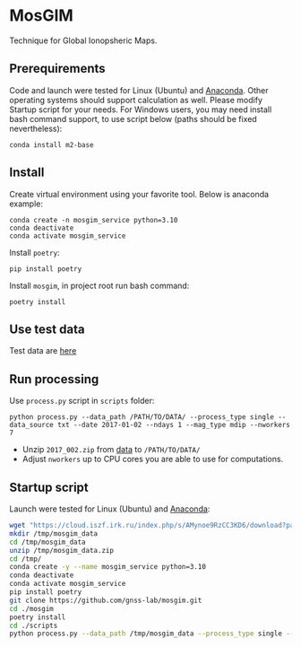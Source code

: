 # MosGIM

Technique for Global Ionopsheric Maps. 

## Prerequirements 

Code and launch were tested for Linux (Ubuntu) and [Anaconda](https://www.anaconda.com/download). Other operating systems should support calculation as well. Please modify Startup script for your needs. For Windows users, you may need install bash command support, to use script below (paths should be fixed nevertheless):

    conda install m2-base

## Install 

Create virtual environment using your favorite tool. Below is anaconda example: 

    conda create -n mosgim_service python=3.10
    conda deactivate 
    conda activate mosgim_service

Install `poetry`:

    pip install poetry 
    
Install `mosgim`, in project root run bash command:
    
    poetry install 

## Use test data

Test data are [here](https://cloud.iszf.irk.ru/index.php/s/AMynoe9RzCC3KD6)

## Run processing

Use `process.py` script in `scripts` folder:

    python process.py --data_path /PATH/TO/DATA/ --process_type single --data_source txt --date 2017-01-02 --ndays 1 --mag_type mdip --nworkers 7

* Unzip `2017_002.zip` from [data](https://cloud.iszf.irk.ru/index.php/s/AMynoe9RzCC3KD6) to `/PATH/TO/DATA/` 
* Adjust `nworkers` up to CPU cores you are able to use for computations.

## Startup script

Launch were tested for Linux (Ubuntu) and [Anaconda](https://www.anaconda.com/download):

```bash
wget "https://cloud.iszf.irk.ru/index.php/s/AMynoe9RzCC3KD6/download?path=%2F&files=2017_002.zip" -O /tmp/mosgim_data.zip --show-progress
mkdir /tmp/mosgim_data
cd /tmp/mosgim_data
unzip /tmp/mosgim_data.zip
cd /tmp/
conda create -y --name mosgim_service python=3.10
conda deactivate 
conda activate mosgim_service
pip install poetry 
git clone https://github.com/gnss-lab/mosgim.git
cd ./mosgim
poetry install 
cd ./scripts
python process.py --data_path /tmp/mosgim_data --process_type single --data_source txt --date 2017-01-02 --ndays 1 --mag_type mdip --nworkers 7

```
